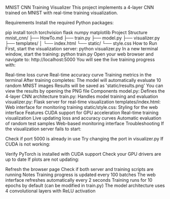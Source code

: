 MNIST CNN Training Visualizer
This project implements a 4-layer CNN trained on MNIST with real-time training visualization.

Requirements
Install the required Python packages:

pip install torch torchvision flask numpy matplotlib
Project Structure
mnist_cnn/
├── HowTo.md
├── train.py
├── model.py
├── visualizer.py
├── templates/
│   └── index.html
└── static/
    └── style.css
How to Run
First, start the visualization server:
python visualizer.py
In a new terminal window, start the training:
python train.py
Open your web browser and navigate to:
http://localhost:5000
You will see the live training progress with:

Real-time loss curve
Real-time accuracy curve
Training metrics in the terminal
After training completes:
The model will automatically evaluate 10 random MNIST images
Results will be saved as 'static/results.png'
You can view the results by opening the PNG file
Components
model.py: Defines the 4-layer CNN architecture
train.py: Handles model training and evaluation
visualizer.py: Flask server for real-time visualization
templates/index.html: Web interface for monitoring training
static/style.css: Styling for the web interface
Features
CUDA support for GPU acceleration
Real-time training visualization
Live updating loss and accuracy curves
Automatic evaluation of random test samples
Web-based monitoring interface
Troubleshooting
If the visualization server fails to start:

Check if port 5000 is already in use
Try changing the port in visualizer.py
If CUDA is not working:

Verify PyTorch is installed with CUDA support
Check your GPU drivers are up to date
If plots are not updating:

Refresh the browser page
Check if both server and training scripts are running
Notes
Training progress is updated every 100 batches
The web interface refreshes automatically every 2 seconds
Training runs for 10 epochs by default (can be modified in train.py)
The model architecture uses 4 convolutional layers with ReLU activation
